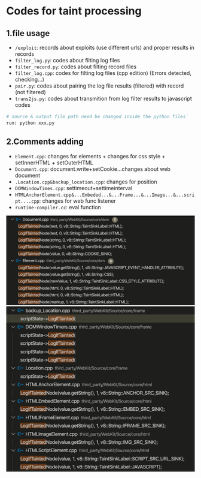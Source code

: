 # Codes for taint processing

## 1.file usage

- `/exploit`: records about exploits (use different urls) and proper results in records
- `filter_log.py`: codes about filting log files
- `filter_record.py`: codes about filting record files
- `filter_log.cpp`: codes for filting log files (cpp edition) (Errors detected, checking...)
- `pair.py`: codes about pairing the log file results (filtered) with record (not filtered)
- `trans2js.py`: codes about transmition from log filter results to javascript codes

```python
# source & output file path need be changed inside the python files`
run: python xxx.py
```

## 2.Comments adding
- `Element.cpp`: changes for elements + changes for css style + setInnerHTML + setOuterHTML
- `Document.cpp`: document.write+setCookie...changes about web document 
- `.Location.cpp&backup_location.cpp`: changes for position 
- `DOMWindowTimes.cpp`: settimeout+settimeinterval
- `HTMLAnchorElement.cpp&...Embeded...&...Frame...&...Image...&...script....cpp`: changes for web func listener
- `runtime-compiler.cc`: eval function

<img src='./pics/1.png'>

<img src='./pics/2.png'>
